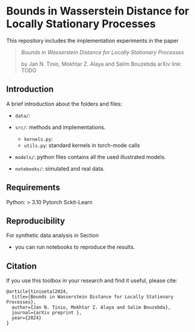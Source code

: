 
# Bounds in Wasserstein Distance for Locally Stationary Processes
This repository includes the implementation experiments in the paper

> *Bounds in Wasserstein Distance for Locally Stationary Processes*
> 
> by Jan N. Tinio, Mokhtar Z. Alaya and Salim Bouzebda
> arXiv link: TODO
> 
## Introduction
A brief introduction about the folders and files:
* `data/`:

* `src/`: methods and implementations.
    * `kernels.py`: 
    * `utils.py`: standard kernels in torch-mode calls

* `models/`: python files contains all the used illustrated models.

* `notebooks/`: simulated and real data.

## Requirements
Python: > 3.10
Pytorch
Sckit-Learn

## Reproducibility
For synthetic data analysis in Section
* you can run notebooks to reproduce the results.

## Citation
If you use this toolbox in your research and find it useful, please cite:
```
@article{tinioetal2024,
  title={Bounds in Wasserstein Distance for Locally Stationary Processes},
  author={Jan N. Tinio, Mokhtar Z. Alaya and Salim Bouzebda},
  journal={arXiv preprint },
  year={2024}
}
```